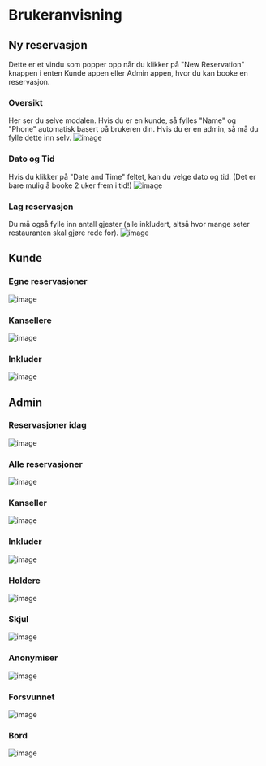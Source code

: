 # Brukeranvisning
## Ny reservasjon
Dette er et vindu som popper opp når du klikker på "New Reservation" knappen i enten Kunde appen eller Admin appen, hvor du kan booke en reservasjon.
### Oversikt
Her ser du selve modalen. Hvis du er en kunde, så fylles "Name" og "Phone" automatisk basert på brukeren din. Hvis du er en admin, så må du fylle dette inn selv.
![image](https://github.com/user-attachments/assets/ee85d570-d32b-4214-86a5-cf0ae117a1e9)
### Dato og Tid
Hvis du klikker på "Date and Time" feltet, kan du velge dato og tid. (Det er bare mulig å booke 2 uker frem i tid!)
![image](https://github.com/user-attachments/assets/aec99a2b-1146-4a1f-8bd2-78936c932e87)
### Lag reservasjon
Du må også fylle inn antall gjester (alle inkludert, altså hvor mange seter restauranten skal gjøre rede for).
![image](https://github.com/user-attachments/assets/24f27364-2782-427e-be75-3685ab36fb0b)
## Kunde
### Egne reservasjoner
![image](https://github.com/user-attachments/assets/a98f7d6f-7730-4fb9-8584-2241d7098e0e)
### Kansellere
![image](https://github.com/user-attachments/assets/12a9e88b-c724-418e-bf88-646d4c8a6d44)
### Inkluder
![image](https://github.com/user-attachments/assets/aacc35ba-3ccb-4c3e-be2a-9f25bb0e3344)
## Admin
### Reservasjoner idag
![image](https://github.com/user-attachments/assets/c3baba18-b205-4296-ad83-c7dd48340c1b)
### Alle reservasjoner
![image](https://github.com/user-attachments/assets/1c472be9-1782-47bc-a9b2-5a333668255f)
### Kanseller
![image](https://github.com/user-attachments/assets/577e83c7-04a4-4b8a-99d3-22f636e0d1e9)
### Inkluder
![image](https://github.com/user-attachments/assets/2294ef10-9b9b-410f-8a28-c817dd8e6ee8)
### Holdere
![image](https://github.com/user-attachments/assets/06d8a579-7433-4376-a1b1-834f7add5ae0)
### Skjul
![image](https://github.com/user-attachments/assets/0cb0b11b-ad0f-4386-ae21-3e0c3c9fca6a)
### Anonymiser
![image](https://github.com/user-attachments/assets/1a40aed7-0fe5-4d73-85b6-8795292d66f5)
### Forsvunnet
![image](https://github.com/user-attachments/assets/2f37f7fe-08fc-4515-a995-a230f2e8a597)
### Bord
![image](https://github.com/user-attachments/assets/09f23426-f52f-402f-b20e-1542fc1534d9)
